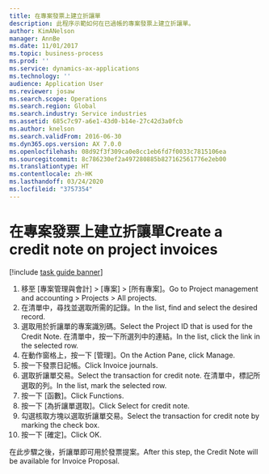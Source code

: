 ```yaml
---
title: 在專案發票上建立折讓單
description: 此程序示範如何在已過帳的專案發票上建立折讓單。
author: KimANelson
manager: AnnBe
ms.date: 11/01/2017
ms.topic: business-process
ms.prod: ''
ms.service: dynamics-ax-applications
ms.technology: ''
audience: Application User
ms.reviewer: josaw
ms.search.scope: Operations
ms.search.region: Global
ms.search.industry: Service industries
ms.assetid: 685c7c97-a6e1-43d0-b14e-27c42d3a0fcb
ms.author: knelson
ms.search.validFrom: 2016-06-30
ms.dyn365.ops.version: AX 7.0.0
ms.openlocfilehash: 08d92f3f309ca0e8cc1eb6fd7f0033c7815106ea
ms.sourcegitcommit: 8c786230ef2a497280885b827162561776e2eb00
ms.translationtype: HT
ms.contentlocale: zh-HK
ms.lasthandoff: 03/24/2020
ms.locfileid: "3757354"
---
```

# <a name="create-a-credit-note-on-project-invoices"></a><span data-ttu-id="cafdd-103">在專案發票上建立折讓單</span><span class="sxs-lookup"><span data-stu-id="cafdd-103">Create a credit note on project invoices</span></span>

[!include [task guide banner](../../includes/task-guide-banner.md)]

1. <span data-ttu-id="cafdd-104">移至 [專案管理與會計] > [專案] > [所有專案]。</span><span class="sxs-lookup"><span data-stu-id="cafdd-104">Go to Project management and accounting > Projects > All projects.</span></span> 
2. <span data-ttu-id="cafdd-105">在清單中，尋找並選取所需的記錄。</span><span class="sxs-lookup"><span data-stu-id="cafdd-105">In the list, find and select the desired record.</span></span> 
3. <span data-ttu-id="cafdd-106">選取用於折讓單的專案識別碼。</span><span class="sxs-lookup"><span data-stu-id="cafdd-106">Select the Project ID that is used for the Credit Note.</span></span> <span data-ttu-id="cafdd-107">在清單中，按一下所選列中的連結。</span><span class="sxs-lookup"><span data-stu-id="cafdd-107">In the list, click the link in the selected row.</span></span> 
4. <span data-ttu-id="cafdd-108">在動作窗格上，按一下 [管理]。</span><span class="sxs-lookup"><span data-stu-id="cafdd-108">On the Action Pane, click Manage.</span></span> 
5. <span data-ttu-id="cafdd-109">按一下發票日記帳。</span><span class="sxs-lookup"><span data-stu-id="cafdd-109">Click Invoice journals.</span></span> 
6. <span data-ttu-id="cafdd-110">選取折讓單交易。</span><span class="sxs-lookup"><span data-stu-id="cafdd-110">Select the transaction for credit note.</span></span> <span data-ttu-id="cafdd-111">在清單中，標記所選取的列。</span><span class="sxs-lookup"><span data-stu-id="cafdd-111">In the list, mark the selected row.</span></span> 
7. <span data-ttu-id="cafdd-112">按一下 [函數]。</span><span class="sxs-lookup"><span data-stu-id="cafdd-112">Click Functions.</span></span> 
8. <span data-ttu-id="cafdd-113">按一下 [為折讓單選取]。</span><span class="sxs-lookup"><span data-stu-id="cafdd-113">Click Select for credit note.</span></span> 
9. <span data-ttu-id="cafdd-114">勾選核取方塊以選取折讓單交易。</span><span class="sxs-lookup"><span data-stu-id="cafdd-114">Select the transaction for credit note by marking the check box.</span></span>
10. <span data-ttu-id="cafdd-115">按一下 [確定]。</span><span class="sxs-lookup"><span data-stu-id="cafdd-115">Click OK.</span></span> 

<span data-ttu-id="cafdd-116">在此步驟之後，折讓單即可用於發票提案。</span><span class="sxs-lookup"><span data-stu-id="cafdd-116">After this step, the Credit Note will be available for Invoice Proposal.</span></span>
